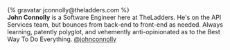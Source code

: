 <div class="profile-container">
  <div class="profile-thumb">
  {% gravatar jconnolly@theladders.com %}
  </div>
  <div class="profile-content">
    <strong>John Connolly</strong> is a Software Engineer here at TheLadders.  He's on the API Services team, but bounces from back-end to front-end as needed.  Always learning, patently polyglot, and vehemently anti-opinionated as to the Best Way To Do Everything.  <a href="https://twitter.com/johnconnolly" class="twitter-follow-button" data-show-count="false">@johnconnolly</a>
<script>!function(d,s,id){var js,fjs=d.getElementsByTagName(s)[0];if(!d.getElementById(id)){js=d.createElement(s);js.id=id;js.src="//platform.twitter.com/widgets.js";fjs.parentNode.insertBefore(js,fjs);}}(document,"script","twitter-wjs");</script>
  </div>
</div>
